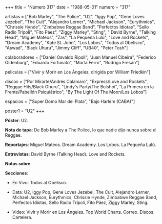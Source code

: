 +++
title = "Número 317"
date = "1988-05-01"
numero = "317"

artistas = ["Bob Marley", "The Police", "U2", "Iggy Pop", "Gene Loves Jezebel", "The Cult", "Alejandro Lerner", "Michael Jackson", "Eurythmics", "Chrissie Hynde", "Zimbabwe Reggae Band", "Perfectos Idiotas", "Sello Radio Trípoli", "Fito Páez", "Ziggy Marley", "Sting", " David Byrne", "Talking Head", "Miguel Mateos", "Zas", "La Pequeña Lulú", "Love and Rockets", "Dream Academy", "Kate St. John", "Los Lobos", "Todos al Obelisco", "Aswad", "Black Uhuru", "Jimmy Cliff", "UB40", "Peter Tosh"]

colaboradores = ["Daniel Osvaldo Ripoll", "Juan Manuel Cibeira", "Federico Oldenburg", "Eduardo Fortunato", "Marta Ferro", "Rodrigo Fresán"]

peliculas = ["Vivir y Morir en Los Ángeles, dirigida por William Friedkin"]

discos = ["Por Mirarte/Andrés Calamaro", "Express/Love and Rockets", "Reggae Hits/Black Ohuru", "Lindy's Party/The Bolshoi", "La Primera en la Frente/Pabellón Psiquiátrico", "By The Light Of The Moon/Los Lobos"]

espacios = ["Super Domo Mar del Plata", "Bajo Harlem (CABA)"]

poster1 = "U2"
+++

**Póster**: U2.

**Nota de tapa**: De Bob Marley a The Police, lo que nadie dijo nunca sobre el Reggae. 

**Reportajes**: Miguel Mateos. Dream Academy. Los Lobos. La Pequeña Lulú. 

**Entrevistas**: David Byrne (Talking Head). Love and Rockets. 

**Notas sobre**:

**Secciones**:

- En Vivo: Todos al Obelisco.

- Data: U2, Iggy Pop, Gene Loves Jezebel, The Cult, Alejandro Lerner, Michael Jackson, Eurythmics, Chrissie Hynde, Zimbabwe Reggae Band, Perfectos Idiotas, Sello Radio Trípoli, Fito Páez, Ziggy Marley, Sting. 

- Video: Vivir y Morir en Los Ángeles. 
Top World Charts. Correo. Discos. Cartelera.
